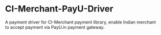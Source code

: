 CI-Merchant-PayU-Driver
=======================

A payment driver for CI-Merchant payment library, enable Indian merchant to accept payment via PayU.in payment gateway.
